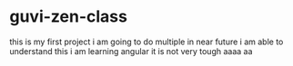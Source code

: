 # guvi-zen-class
this is my first project
i am going to do multiple in near future
i am able to understand this
i am learning angular it is not very tough
aaaa
aa
